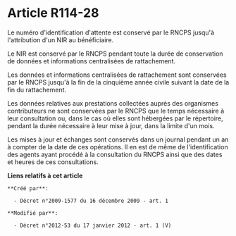 # Article R114-28

Le numéro d'identification d'attente est conservé par le RNCPS jusqu'à l'attribution d'un NIR au bénéficiaire. 

Le NIR est conservé par le RNCPS pendant toute la durée de conservation de données et informations centralisées de
rattachement. 

Les données et informations centralisées de rattachement sont conservées par le RNCPS jusqu'à la fin de la cinquième année
civile suivant la date de la fin du rattachement. 

Les données relatives aux prestations collectées auprès des organismes contributeurs ne sont conservées par le RNCPS que le
temps nécessaire à leur consultation ou, dans le cas où elles sont hébergées par le répertoire, pendant la durée nécessaire à
leur mise à jour, dans la limite d'un mois. 

Les mises à jour et échanges sont conservés dans un journal pendant un an à compter de la date de ces opérations. Il en est
de même de l'identification des agents ayant procédé à la consultation du RNCPS ainsi que des dates et heures de ces
consultations.

**Liens relatifs à cet article**

	**Créé par**:

	  - Décret n°2009-1577 du 16 décembre 2009 - art. 1

	**Modifié par**:

	  - Décret n°2012-53 du 17 janvier 2012 - art. 1 (V)
